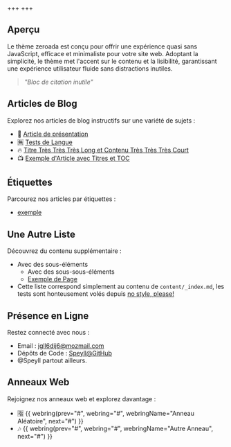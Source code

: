 +++
+++

## Aperçu

Le thème zeroada est conçu pour offrir une expérience quasi sans JavaScript, efficace et minimaliste pour votre site web. Adoptant la simplicité, le thème met l'accent sur le contenu et la lisibilité, garantissant une expérience utilisateur fluide sans distractions inutiles.

> *"Bloc de citation inutile"*

## Articles de Blog

Explorez nos articles de blog instructifs sur une variété de sujets :

- 🥣 [Article de présentation](./blog/overview-post)
- 🈚 [Tests de Langue](./blog/language-tests)
- 🔥 [Titre Très Très Très Long et Contenu Très Très Très Court](./blog/very-very-very-long-title-and-very-very-very-short-content)
- 📺 [Exemple d'Article avec Titres et TOC](./blog/post-example-with-headings-and-toc)

## Étiquettes

Parcourez nos articles par étiquettes :

- [exemple](./tags/example)

## Une Autre Liste

Découvrez du contenu supplémentaire :

- Avec des sous-éléments
  - Avec des sous-sous-éléments
  - [Exemple de Page](./about)
- Cette liste correspond simplement au contenu de `content/_index.md`, les tests sont honteusement volés depuis [no style, please!](https://www.getzola.org/themes/no-style-please/)

## Présence en Ligne

Restez connecté avec nous :

- Email : [jgll6dij6@mozmail.com](mailto:jgll6dij6@mozmail.com)
- Dépôts de Code : [Speyll@GitHub](https://github.com/Speyll)
- @Speyll partout ailleurs.

## Anneaux Web

Rejoignez nos anneaux web et explorez davantage :

- 🈯 {{ webring(prev="#", webring="#", webringName="Anneau Aléatoire", next="#") }}
- 🎶 {{ webring(prev="#", webring="#", webringName="Autre Anneau", next="#") }}